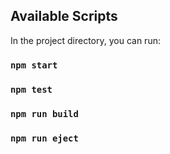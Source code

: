 

## Available Scripts

In the project directory, you can run:

### `npm start`

### `npm test`

### `npm run build`

### `npm run eject`


